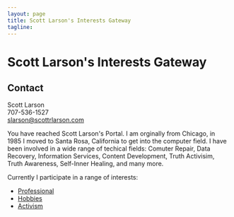 ```yaml
---
layout: page
title: Scott Larson's Interests Gateway
tagline:
---
```

# Scott Larson's Interests Gateway

## Contact

Scott Larson  
707-536-1527  
slarson@scottrlarson.com  

You have reached Scott Larson's Portal.
I am orginally from Chicago, in 1985 I moved to Santa Rosa, California to get into the computer field. I have been involved in a wide range of techical fields: Comuter Repair, Data Recovery, Information Services, Content Development, Truth Activisim, Truth Awareness, Self-Inner Healing, and many more.

Currently I participate in a range of interests:

- [Professional](professional/)
- [Hobbies](hobbies/)
- [Activism](activism/)
